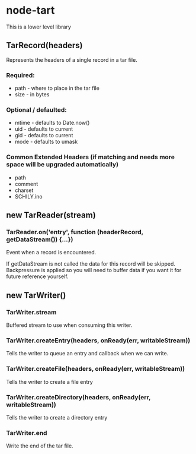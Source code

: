 # node-tart

This is a lower level library

## TarRecord(headers)

Represents the headers of a single record in a tar file.

### Required:

* path - where to place in the tar file
* size - in bytes

### Optional / defaulted:

* mtime - defaults to Date.now()
* uid - defaults to current
* gid - defaults to current
* mode - defaults to umask

### Common Extended Headers (if matching and needs more space will be upgraded automatically)

* path
* comment
* charset
* SCHILY.ino

## new TarReader(stream)

### TarReader.on('entry', function (headerRecord, getDataStream()) {...})

Event when a record is encountered.

If getDataStream is not called the data for this record will be skipped.
Backpressure is applied so you will need to buffer data if you want it for future reference yourself.

## new TarWriter()

### TarWriter.stream

Buffered stream to use when consuming this writer.

### TarWriter.createEntry(headers, onReady(err, writableStream))

Tells the writer to queue an entry and callback when we can write.

### TarWriter.createFile(headers, onReady(err, writableStream))

Tells the writer to create a file entry

### TarWriter.createDirectory(headers, onReady(err, writableStream))

Tells the writer to create a directory entry

### TarWriter.end

Write the end of the tar file.
